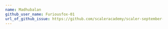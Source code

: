 ```yaml
---
name: Madhubalan
github_user_name: Furiousfox-01
url_of_github_issue: https://github.com/scaleracademy/scaler-september-open-source-challenge/issues/430
---
```

